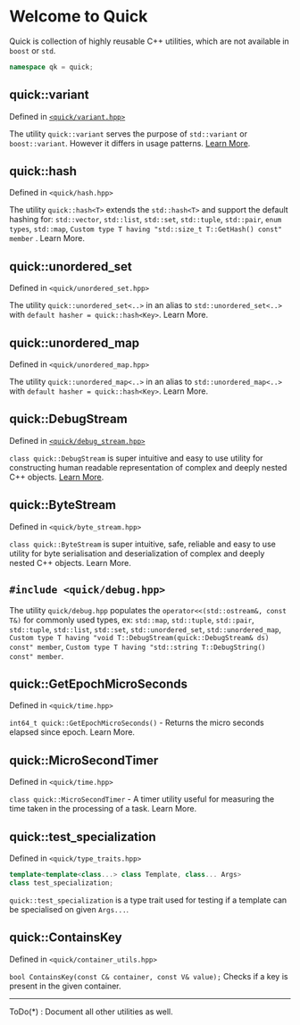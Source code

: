 # Welcome to Quick
Quick is collection of highly reusable C++ utilities, which are not available in `boost` or `std`.
```c++
namespace qk = quick;
```

quick::variant
--------------------------
Defined in [`<quick/variant.hpp>`](docs/variant.md)

The utility `quick::variant` serves the purpose of `std::variant` or `boost::variant`. However it differs in usage patterns. [Learn More](docs/variant.md).



quick::hash
--------------------------
Defined in `<quick/hash.hpp>`

The utility `quick::hash<T>` extends the  `std::hash<T>` and support the default hashing for: `std::vector`, `std::list`,  `std::set`, `std::tuple`, `std::pair`, `enum types`, `std::map`, `Custom type T having "std::size_t T::GetHash() const" member` . Learn More.

quick::unordered_set
--------------------------
Defined in `<quick/unordered_set.hpp>`

The utility `quick::unordered_set<..>` in an alias to `std::unordered_set<..>` with `default hasher = quick::hash<Key>`.
Learn More.


quick::unordered_map
--------------------------
Defined in `<quick/unordered_map.hpp>`

The utility `quick::unordered_map<..>` in an alias to `std::unordered_map<..>` with `default hasher = quick::hash<Key>`. Learn More.


quick::DebugStream
--------------------------
Defined in [`<quick/debug_stream.hpp>`](docs/debug_stream.md)

`class quick::DebugStream` is super intuitive and easy to use utility for constructing human readable representation of complex and deeply nested C++ objects. [Learn More](docs/debug_stream.md).

quick::ByteStream
--------------------------
Defined in `<quick/byte_stream.hpp>`

`class quick::ByteStream` is super intuitive, safe, reliable and easy to use utility for byte serialisation and deserialization of complex and deeply nested C++ objects. Learn More.

`#include <quick/debug.hpp>`
--------------------------
 The utility `quick/debug.hpp` populates the
 `operator<<(std::ostream&, const T&)` for commonly used types, ex: `std::map`, `std::tuple`, `std::pair`, `std::tuple`, `std::list`, `std::set`, `std::unordered_set`, `std::unordered_map`, 
 `Custom type T having "void T::DebugStream(quick::DebugStream& ds) const" member`, 
 `Custom type T having "std::string T::DebugString() const" member`. 

quick::GetEpochMicroSeconds
--------------------------
Defined in `<quick/time.hpp>`

`int64_t quick::GetEpochMicroSeconds()` - Returns the micro seconds elapsed since epoch. Learn More.

quick::MicroSecondTimer
--------------------------
Defined in `<quick/time.hpp>`

`class quick::MicroSecondTimer` - A timer utility useful for measuring the time taken in the processing of a task. Learn More.

quick::test_specialization
--------------------------
Defined in `<quick/type_traits.hpp>`

```C++
template<template<class...> class Template, class... Args>
class test_specialization;
```
`quick::test_specialization` is a type trait used for testing if a template can be specialised on given `Args...`. 

quick::ContainsKey
-------------------------
Defined in `<quick/container_utils.hpp>`

`bool ContainsKey(const C& container, const V& value);`
Checks if a key is present in the given container.

------------------------------------------------------------------


ToDo(*) : Document all other utilities as well.
